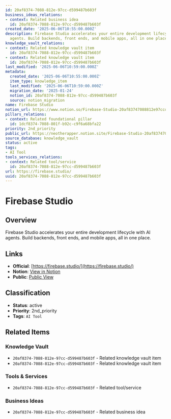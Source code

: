 ```yaml
---
id: 20af8374-7088-812e-97cc-d599487b603f
business_ideas_relations:
- context: Related business idea
  id: 20af8374-7088-812e-97cc-d599487b603f
created_date: '2025-06-06T10:55:00.000Z'
description: Firebase Studio accelerates your entire development lifecycle with AI
  agents. Build backends, front ends, and mobile apps, all in one place.
knowledge_vault_relations:
- context: Related knowledge vault item
  id: 20af8374-7088-812e-97cc-d599487b603f
- context: Related knowledge vault item
  id: 20af8374-7088-812e-97cc-d599487b603f
last_modified: '2025-06-06T10:59:00.000Z'
metadata:
  created_date: '2025-06-06T10:55:00.000Z'
  item_type: knowledge_item
  last_modified: '2025-06-06T10:59:00.000Z'
  migration_date: '2025-01-24'
  notion_id: 20af8374-7088-812e-97cc-d599487b603f
  source: notion_migration
name: Firebase Studio
notion_url: https://www.notion.so/Firebase-Studio-20af83747088812e97ccd599487b603f
pillars_relations:
- context: Related foundational pillar
  id: 1dcf8374-7088-801f-b92c-c9f6a68bfa22
priority: 2nd_priority
public_url: https://neotherapper.notion.site/Firebase-Studio-20af83747088812e97ccd599487b603f
source_database: knowledge_vault
status: active
tags:
- AI Tool
tools_services_relations:
- context: Related tool/service
  id: 20af8374-7088-812e-97cc-d599487b603f
url: https://firebase.studio/
uuid: 20af8374-7088-812e-97cc-d599487b603f
---
```


# Firebase Studio

## Overview

Firebase Studio accelerates your entire development lifecycle with AI agents. Build backends, front ends, and mobile apps, all in one place.

## Links

- **Official**: [https://firebase.studio/](https://firebase.studio/)
- **Notion**: [View in Notion](https://www.notion.so/Firebase-Studio-20af83747088812e97ccd599487b603f)
- **Public**: [Public View](https://neotherapper.notion.site/Firebase-Studio-20af83747088812e97ccd599487b603f)

## Classification

- **Status**: active
- **Priority**: 2nd_priority
- **Tags**: `AI Tool`

## Related Items

### Knowledge Vault
- `20af8374-7088-812e-97cc-d599487b603f` - Related knowledge vault item
- `20af8374-7088-812e-97cc-d599487b603f` - Related knowledge vault item

### Tools & Services
- `20af8374-7088-812e-97cc-d599487b603f` - Related tool/service

### Business Ideas
- `20af8374-7088-812e-97cc-d599487b603f` - Related business idea
